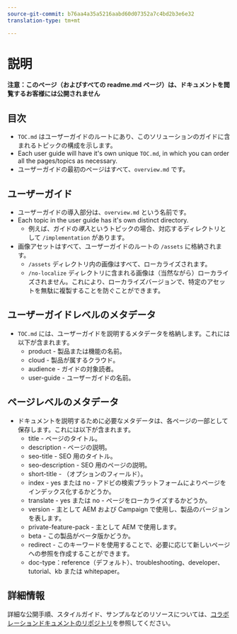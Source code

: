 ```yaml
---
source-git-commit: b76aa4a35a5216aabd60d07352a7c4bd2b3e6e32
translation-type: tm+mt

---
```

# 説明

**注意：このページ（およびすべての readme.md ページ）は、ドキュメントを閲覧するお客様には公開されません**

## 目次

+ `TOC.md` はユーザーガイドのルートにあり、このソリューションのガイドに含まれるトピックの構成を示します。
+ Each user guide will have it's own unique `TOC.md`, in which you can order all the pages/topics as necessary.
+ ユーザーガイドの最初のページはすべて、`overview.md` です。

## ユーザーガイド

+ ユーザーガイドの導入部分は、`overview.md` という名前です。
+ Each topic in the user guide has it's own distinct directory.
   + 例えば、ガイドの&#x200B;*導入*&#x200B;というトピックの場合、対応するディレクトリとして `/implementation` があります。
+ 画像アセットはすべて、ユーザーガイドのルートの `/assets` に格納されます。
   + `/assets` ディレクトリ内の画像はすべて、ローカライズされます。
   + `/no-localize` ディレクトリに含まれる画像は（当然ながら）ローカライズされません。これにより、ローカライズバージョンで、特定のアセットを無駄に複製することを防ぐことができます。

## ユーザーガイドレベルのメタデータ

+ `TOC.md` には、ユーザーガイドを説明するメタデータを格納します。これには以下が含まれます。
   + product - 製品または機能の名前。
   + cloud - 製品が属するクラウド。
   + audience - ガイドの対象読者。
   + user-guide - ユーザーガイドの名前。

## ページレベルのメタデータ

+ ドキュメントを説明するために必要なメタデータは、各ページの一部として保存します。これには以下が含まれます。
   + title - ページのタイトル。
   + description - ページの説明。
   + seo-title - SEO 用のタイトル。
   + seo-description - SEO 用のページの説明。
   + short-title - （オプションのフィールド）。
   + index - yes または no - アドビの検索プラットフォームによりページをインデックス化するかどうか。
   + translate - yes または no - ページをローカライズするかどうか。
   + version - 主として AEM および Campaign で使用し、製品のバージョンを表します。
   + private-feature-pack - 主として AEM で使用します。
   + beta - この製品がベータ版かどうか。
   + redirect - このキーワードを使用することで、必要に応じて新しいページへの参照を作成することができます。
   + doc-type：reference（デフォルト）、troubleshooting、developer、tutorial、kb または whitepaper。

## 詳細情報

詳細な公開手順、スタイルガイド、サンプルなどのリソースについては、[コラボレーションドキュメントのリポジトリ](https://git.corp.adobe.com/AdobeDocs/collaborative-doc-instructions)を参照してください。
